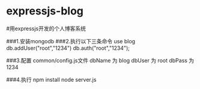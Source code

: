 expressjs-blog
==============

#用expressjs开发的个人博客系统

###1.安装mongodb
###2.执行以下三条命令
    use blog
    db.addUser("root","1234")
    db.auth("root","1234");

###3.配置 common/config.js文件
    dbName 为 blog
    dbUser 为 root
    dbPass 为 1234

###4.执行
    npm install
    node server.js
